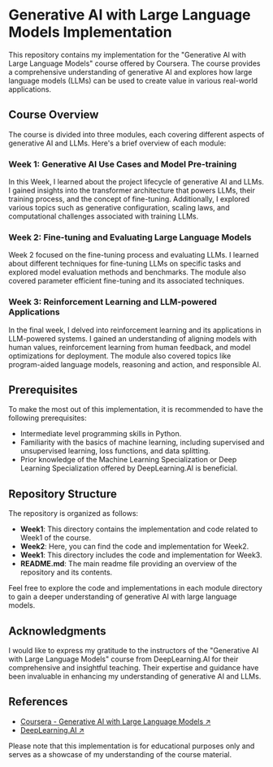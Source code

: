 # Generative AI with Large Language Models Implementation

This repository contains my implementation for the "Generative AI with Large Language Models" course offered by Coursera. The course provides a comprehensive understanding of generative AI and explores how large language models (LLMs) can be used to create value in various real-world applications.

## Course Overview

The course is divided into three modules, each covering different aspects of generative AI and LLMs. Here's a brief overview of each module:

### Week 1: Generative AI Use Cases and Model Pre-training
In this Week, I learned about the project lifecycle of generative AI and LLMs. I gained insights into the transformer architecture that powers LLMs, their training process, and the concept of fine-tuning. Additionally, I explored various topics such as generative configuration, scaling laws, and computational challenges associated with training LLMs.

### Week 2: Fine-tuning and Evaluating Large Language Models
Week 2 focused on the fine-tuning process and evaluating LLMs. I learned about different techniques for fine-tuning LLMs on specific tasks and explored model evaluation methods and benchmarks. The module also covered parameter efficient fine-tuning and its associated techniques.

### Week 3: Reinforcement Learning and LLM-powered Applications
In the final week, I delved into reinforcement learning and its applications in LLM-powered systems. I gained an understanding of aligning models with human values, reinforcement learning from human feedback, and model optimizations for deployment. The module also covered topics like program-aided language models, reasoning and action, and responsible AI.

## Prerequisites

To make the most out of this implementation, it is recommended to have the following prerequisites:

- Intermediate level programming skills in Python.
- Familiarity with the basics of machine learning, including supervised and unsupervised learning, loss functions, and data splitting.
- Prior knowledge of the Machine Learning Specialization or Deep Learning Specialization offered by DeepLearning.AI is beneficial.

## Repository Structure

The repository is organized as follows:

- **Week1**: This directory contains the implementation and code related to Week1  of the course.
- **Week2**: Here, you can find the code and implementation for Week2.
- **Week1**: This directory includes the code and implementation for Week3.
- **README.md**: The main readme file providing an overview of the repository and its contents.

Feel free to explore the code and implementations in each module directory to gain a deeper understanding of generative AI with large language models.

## Acknowledgments

I would like to express my gratitude to the instructors of the "Generative AI with Large Language Models" course from DeepLearning.AI for their comprehensive and insightful teaching. Their expertise and guidance have been invaluable in enhancing my understanding of generative AI and LLMs.

## References

- [Coursera - Generative AI with Large Language Models ↗](https://www.coursera.org/learn/generative-ai-with-llms)
- [DeepLearning.AI ↗](https://www.deeplearning.ai/)

Please note that this implementation is for educational purposes only and serves as a showcase of my understanding of the course material.
